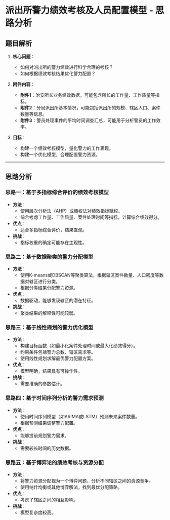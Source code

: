 # 派出所警力绩效考核及人员配置模型 - 思路分析

## 题目解析

1. **核心问题**：
   - 如何对派出所的警力绩效进行科学合理的考核？
   - 如何根据绩效考核结果优化警力配置？

2. **附件内容**：
   - **附件1**：治安所长业务绩效数据，可能包含所长的工作量、工作质量等指标。
   - **附件2**：分局派出所基本情况，可能包括派出所的规模、辖区人口、案件数量等信息。
   - **附件3**：警员处理事件的平均时间调查汇总，可能用于分析警员的工作效率。

3. **目标**：
   - 构建一个绩效考核模型，量化警力的工作表现。
   - 构建一个优化模型，合理配置警力资源。

---

## 思路分析

### 思路一：基于多指标综合评价的绩效考核模型
- **方法**：
  - 使用层次分析法（AHP）或熵权法对绩效指标赋权。
  - 综合考虑工作量、工作质量、案件处理时间等指标，计算综合绩效得分。
- **优点**：
  - 适合多指标综合评价，结果直观。
- **挑战**：
  - 指标权重的确定可能存在主观性。

### 思路二：基于数据聚类的警力分配模型
- **方法**：
  - 使用K-means或DBSCAN等聚类算法，根据辖区案件数量、人口密度等数据对辖区进行分类。
  - 根据分类结果分配警力资源。
- **优点**：
  - 数据驱动，能够发现辖区的潜在特征。
- **挑战**：
  - 聚类结果的解释性可能较弱。

### 思路三：基于线性规划的警力优化模型
- **方法**：
  - 构建目标函数（如最小化案件处理时间或最大化绩效得分）。
  - 约束条件包括警力总数、辖区需求等。
  - 使用线性规划求解最优警力配置方案。
- **优点**：
  - 模型明确，结果具有可操作性。
- **挑战**：
  - 需要准确的参数估计。

### 思路四：基于时间序列分析的警力需求预测
- **方法**：
  - 使用时间序列模型（如ARIMA或LSTM）预测未来案件数量。
  - 根据预测结果调整警力配置。
- **优点**：
  - 能够提前规划警力需求。
- **挑战**：
  - 需要较长时间的历史数据。

### 思路五：基于博弈论的绩效考核与资源分配
- **方法**：
  - 将警力资源分配视为一个博弈问题，分析不同辖区之间的资源竞争。
  - 使用纳什均衡或其他博弈解法，找到最优分配策略。
- **优点**：
  - 考虑了辖区之间的相互影响。
- **挑战**：
  - 模型复杂度较高。
